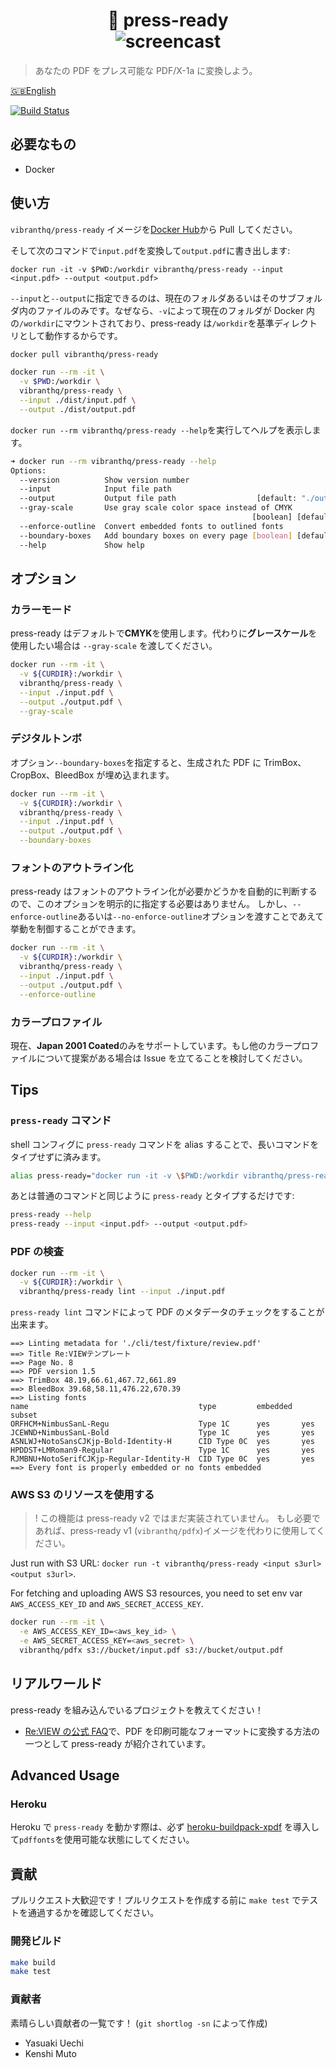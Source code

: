 <h1 align="center">
  🚀 press-ready
  <br/>
  <img alt="screencast" src="https://github.com/vibranthq/press-ready/blob/master/.readme/screencast.gif?raw=true">
</h1>

> あなたの PDF をプレス可能な PDF/X-1a に変換しよう。

[🇬🇧English](README.md)

[![Build Status](https://travis-ci.com/vibranthq/press-ready.svg?branch=master)](https://travis-ci.com/vibranthq/press-ready)

## 必要なもの

- Docker

## 使い方

`vibranthq/press-ready` イメージを[Docker Hub](https://hub.docker.com/r/vibranthq/press-ready/)から Pull してください。

そして次のコマンドで`input.pdf`を変換して`output.pdf`に書き出します:

```
docker run -it -v $PWD:/workdir vibranthq/press-ready --input <input.pdf> --output <output.pdf>
```

`--input`と`--output`に指定できるのは、現在のフォルダあるいはそのサブフォルダ内のファイルのみです。なぜなら、`-v`によって現在のフォルダが Docker 内の`/workdir`にマウントされており、press-ready は`/workdir`を基準ディレクトリとして動作するからです。

```bash
docker pull vibranthq/press-ready

docker run --rm -it \
  -v $PWD:/workdir \
  vibranthq/press-ready \
  --input ./dist/input.pdf \
  --output ./dist/output.pdf
```

`docker run --rm vibranthq/press-ready --help`を実行してヘルプを表示します。

```bash
➜ docker run --rm vibranthq/press-ready --help
Options:
  --version          Show version number                               [boolean]
  --input            Input file path                                  [required]
  --output           Output file path                  [default: "./output.pdf"]
  --gray-scale       Use gray scale color space instead of CMYK
                                                      [boolean] [default: false]
  --enforce-outline  Convert embedded fonts to outlined fonts          [boolean]
  --boundary-boxes   Add boundary boxes on every page [boolean] [default: false]
  --help             Show help                                         [boolean]
```

## オプション

### カラーモード

press-ready はデフォルトで**CMYK**を使用します。代わりに**グレースケール**を使用したい場合は `--gray-scale` を渡してください。

```bash
docker run --rm -it \
  -v ${CURDIR}:/workdir \
  vibranthq/press-ready \
  --input ./input.pdf \
  --output ./output.pdf \
  --gray-scale
```

### デジタルトンボ

オプション`--boundary-boxes`を指定すると、生成された PDF に TrimBox、CropBox、BleedBox が埋め込まれます。

```bash
docker run --rm -it \
  -v ${CURDIR}:/workdir \
  vibranthq/press-ready \
  --input ./input.pdf \
  --output ./output.pdf \
  --boundary-boxes
```

### フォントのアウトライン化

press-ready はフォントのアウトライン化が必要かどうかを自動的に判断するので、このオプションを明示的に指定する必要はありません。
しかし、`--enforce-outline`あるいは`--no-enforce-outline`オプションを渡すことであえて挙動を制御することができます。

```bash
docker run --rm -it \
  -v ${CURDIR}:/workdir \
  vibranthq/press-ready \
  --input ./input.pdf \
  --output ./output.pdf \
  --enforce-outline
```

### カラープロファイル

現在、**Japan 2001 Coated**のみをサポートしています。もし他のカラープロファイルについて提案がある場合は Issue を立てることを検討してください。

## Tips

### `press-ready` コマンド

shell コンフィグに `press-ready` コマンドを alias することで、長いコマンドをタイプせずに済みます。

```bash
alias press-ready="docker run -it -v \$PWD:/workdir vibranthq/press-ready"
```

あとは普通のコマンドと同じように `press-ready` とタイプするだけです:

```bash
press-ready --help
press-ready --input <input.pdf> --output <output.pdf>
```

### PDF の検査

```bash
docker run --rm -it \
  -v ${CURDIR}:/workdir \
  vibranthq/press-ready lint --input ./input.pdf
```

`press-ready lint` コマンドによって PDF のメタデータのチェックをすることが出来ます。

```
==> Linting metadata for './cli/test/fixture/review.pdf'
==> Title Re:VIEWテンプレート
==> Page No. 8
==> PDF version 1.5
==> TrimBox 48.19,66.61,467.72,661.89
==> BleedBox 39.68,58.11,476.22,670.39
==> Listing fonts
name                                      type         embedded  subset
ORFHCM+NimbusSanL-Regu                    Type 1C      yes       yes
JCEWND+NimbusSanL-Bold                    Type 1C      yes       yes
ASNLWJ+NotoSansCJKjp-Bold-Identity-H      CID Type 0C  yes       yes
HPDDST+LMRoman9-Regular                   Type 1C      yes       yes
RJMBNU+NotoSerifCJKjp-Regular-Identity-H  CID Type 0C  yes       yes
==> Every font is properly embedded or no fonts embedded
```

### AWS S3 のリソースを使用する

> ! この機能は press-ready v2 ではまだ実装されていません。
> もし必要であれば、press-ready v1 (`vibranthq/pdfx`)イメージを代わりに使用してください。

Just run with S3 URL: `docker run -t vibranthq/press-ready <input s3url> <output s3url>`.

For fetching and uploading AWS S3 resources, you need to set env var `AWS_ACCESS_KEY_ID` and `AWS_SECRET_ACCESS_KEY`.

```bash
docker run --rm -it \
  -e AWS_ACCESS_KEY_ID=<aws_key_id> \
  -e AWS_SECRET_ACCESS_KEY=<aws_secret> \
  vibranthq/pdfx s3://bucket/input.pdf s3://bucket/output.pdf
```

## リアルワールド

press-ready を組み込んでいるプロジェクトを教えてください！

- [Re:VIEW の公式 FAQ](https://review-knowledge-ja.readthedocs.io/ja/latest/faq/faq-tex.html#1884868db054ed23b6b02a3d2a4b3c9b)で、PDF を印刷可能なフォーマットに変換する方法の一つとして press-ready が紹介されています。

## Advanced Usage

### Heroku

Heroku で `press-ready` を動かす際は、必ず [heroku-buildpack-xpdf](https://github.com/matt-note/heroku-xpdf-buildpack) を導入して`pdffonts`を使用可能な状態にしてください。

## 貢献

プルリクエスト大歓迎です！プルリクエストを作成する前に `make test` でテストを通過するかを確認してください。

### 開発ビルド

```bash
make build
make test
```

### 貢献者

素晴らしい貢献者の一覧です！ (`git shortlog -sn` によって作成)

- Yasuaki Uechi
- Kenshi Muto
